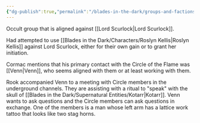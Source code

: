 ```yaml
---
{"dg-publish":true,"permalink":"/blades-in-the-dark/groups-and-factions/the-circle-of-the-flame/","tags":["GroupsFactions"]}
---
```


Occult group that is aligned against [[Lord Scurlock\|Lord Scurlock]].

Had attempted to use [[Blades in the Dark/Characters/Roslyn Kellis\|Roslyn Kellis]] against Lord Scurlock, either for their own gain or to grant her initiation.

Cormac mentions that his primary contact with the Circle of the Flame was [[Venn\|Venn]], who seems aligned with them or at least working with them.

Rook accompanied Venn to a meeting with Circle members in the underground channels. They are assisting with a ritual to "speak" with the skull of [[Blades in the Dark/Supernatural Entities/Kotarr\|Kotarr]]. Venn wants to ask questions and the Circle members can ask questions in exchange. One of the members is a man whose left arm has a lattice work tattoo that looks like two stag horns.
